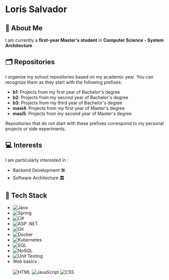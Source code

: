 # Loris Salvador

## 🌱 About Me

I am currently a **first-year Master's student** in **Computer Science - System Architecture**

##  🗂️ Repositories

I organize my school repositories based on my academic year. You can recognize them as they start with the following prefixes:

* **b1**: Projects from my first year of Bachelor's degree
* **b2**: Projects from my second year of Bachelor's degree
* **b3**: Projects from my third year of Bachelor's degree
* **masi4**: Projects from my first year of Master's degree
* **masi5**: Projects from my second year of Master's degree

Repositories that do not start with these prefixes correspond to my personal projects or side experiments.

## 💻 Interests

I am particularly interested in :

* Backend Development 🛠️
* Software Architecture 🏛️

## 🚀 Tech Stack

- ![Java](https://img.shields.io/badge/Java-ED8B00?style=for-the-badge&logo=java&logoColor=white)  
- ![Spring](https://img.shields.io/badge/Spring-6DB33F?style=for-the-badge&logo=spring&logoColor=white)
- ![C#](https://img.shields.io/badge/C%23-239120?style=for-the-badge&logo=c-sharp&logoColor=white)  
- ![ASP .NET](https://img.shields.io/badge/ASP.NET-512BD4?style=for-the-badge&logo=dotnet&logoColor=white)  
- ![Git](https://img.shields.io/badge/Git-F05032?style=for-the-badge&logo=git&logoColor=white)  
- ![Docker](https://img.shields.io/badge/Docker-2496ED?style=for-the-badge&logo=docker&logoColor=white)  
- ![Kubernetes](https://img.shields.io/badge/Kubernetes-326CE5?style=for-the-badge&logo=kubernetes&logoColor=white)  
- ![SQL](https://img.shields.io/badge/SQL-4479A1?style=for-the-badge&logo=mysql&logoColor=white)  
- ![NoSQL](https://img.shields.io/badge/NoSQL-4DB33D?style=for-the-badge&logo=mongodb&logoColor=white)  
- ![Unit Testing](https://img.shields.io/badge/Unit_Testing-6DB33F?style=for-the-badge&logo=jest&logoColor=white)  
- Web basics : <br> <br>
  ![HTML](https://img.shields.io/badge/HTML-E34F26?style=for-the-badge&logo=html5&logoColor=white) 
  ![JavaScript](https://img.shields.io/badge/JavaScript-F7DF1E?style=for-the-badge&logo=javascript&logoColor=black) 
  ![CSS](https://img.shields.io/badge/CSS-1572B6?style=for-the-badge&logo=css3&logoColor=white)

